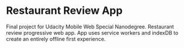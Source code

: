# Restaurant Review App

Final project for Udacity Mobile Web Special Nanodegree. Restaurant review progressive web app. App uses service workers and indexDB to create an entirely offline first experience. 
